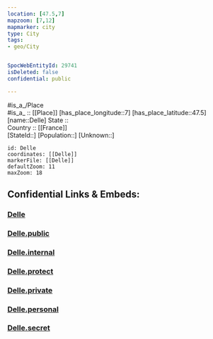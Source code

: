 ```yaml
---
location: [47.5,7] 
mapzoom: [7,12] 
mapmarker: city 
type: City
tags:
- geo/City


SpocWebEntityId: 29741
isDeleted: false
confidential: public

---
```

#is_a_/Place  
#is_a_ :: [[Place]] 
[has_place_longitude::7] 
[has_place_latitude::47.5] 
[name::Delle] 
State ::  
Country :: [[France]]  
[StateId::] 
[Population::] 
[Unknown::] 


```leaflet
id: Delle
coordinates: [[Delle]] 
markerFile: [[Delle]] 
defaultZoom: 11 
maxZoom: 18
```


## Confidential Links & Embeds: 

### [Delle](/_Standards/Earth/Continent/Europe/Europe~West/France/regions~France/Bourgogne-Franche-Comté/departments~Bourgogne-Franche-Comté/Territoire_de_Belfort/communes~Territoire_de_Belfort/Belfort/Delle.md) 

### [Delle.public](/_public/Earth/Continent/Europe/Europe~West/France/regions~France/Bourgogne-Franche-Comté/departments~Bourgogne-Franche-Comté/Territoire_de_Belfort/communes~Territoire_de_Belfort/Belfort/Delle.public.md) 

### [Delle.internal](/_internal/Earth/Continent/Europe/Europe~West/France/regions~France/Bourgogne-Franche-Comté/departments~Bourgogne-Franche-Comté/Territoire_de_Belfort/communes~Territoire_de_Belfort/Belfort/Delle.internal.md) 

### [Delle.protect](/_protect/Earth/Continent/Europe/Europe~West/France/regions~France/Bourgogne-Franche-Comté/departments~Bourgogne-Franche-Comté/Territoire_de_Belfort/communes~Territoire_de_Belfort/Belfort/Delle.protect.md) 

### [Delle.private](/_private/Earth/Continent/Europe/Europe~West/France/regions~France/Bourgogne-Franche-Comté/departments~Bourgogne-Franche-Comté/Territoire_de_Belfort/communes~Territoire_de_Belfort/Belfort/Delle.private.md) 

### [Delle.personal](/_personal/Earth/Continent/Europe/Europe~West/France/regions~France/Bourgogne-Franche-Comté/departments~Bourgogne-Franche-Comté/Territoire_de_Belfort/communes~Territoire_de_Belfort/Belfort/Delle.personal.md) 

### [Delle.secret](/_secret/Earth/Continent/Europe/Europe~West/France/regions~France/Bourgogne-Franche-Comté/departments~Bourgogne-Franche-Comté/Territoire_de_Belfort/communes~Territoire_de_Belfort/Belfort/Delle.secret.md)

